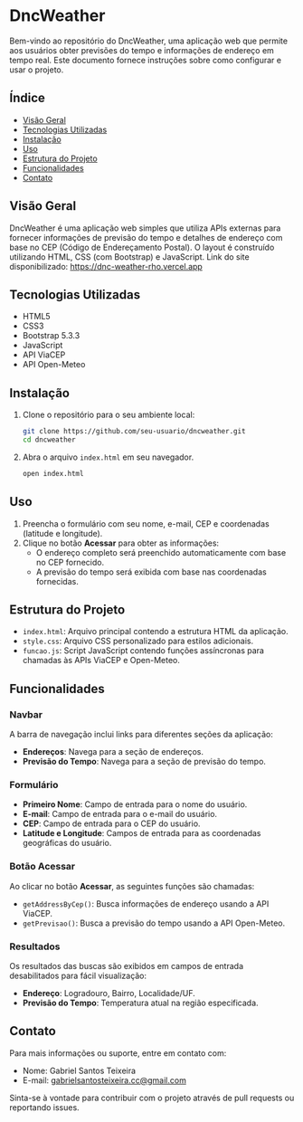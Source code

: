 # DncWeather

Bem-vindo ao repositório do DncWeather, uma aplicação web que permite aos usuários obter previsões do tempo e informações de endereço em tempo real. Este documento fornece instruções sobre como configurar e usar o projeto.

## Índice

- [Visão Geral](#visão-geral)
- [Tecnologias Utilizadas](#tecnologias-utilizadas)
- [Instalação](#instalação)
- [Uso](#uso)
- [Estrutura do Projeto](#estrutura-do-projeto)
- [Funcionalidades](#funcionalidades)
- [Contato](#contato)

## Visão Geral

DncWeather é uma aplicação web simples que utiliza APIs externas para fornecer informações de previsão do tempo e detalhes de endereço com base no CEP (Código de Endereçamento Postal). O layout é construído utilizando HTML, CSS (com Bootstrap) e JavaScript.
Link do site disponibilizado: https://dnc-weather-rho.vercel.app

## Tecnologias Utilizadas

- HTML5
- CSS3
- Bootstrap 5.3.3
- JavaScript
- API ViaCEP
- API Open-Meteo

## Instalação

1. Clone o repositório para o seu ambiente local:

    ```bash
    git clone https://github.com/seu-usuario/dncweather.git
    cd dncweather
    ```

2. Abra o arquivo `index.html` em seu navegador.

    ```bash
    open index.html
    ```

## Uso

1. Preencha o formulário com seu nome, e-mail, CEP e coordenadas (latitude e longitude).
2. Clique no botão **Acessar** para obter as informações:
   - O endereço completo será preenchido automaticamente com base no CEP fornecido.
   - A previsão do tempo será exibida com base nas coordenadas fornecidas.

## Estrutura do Projeto

- `index.html`: Arquivo principal contendo a estrutura HTML da aplicação.
- `style.css`: Arquivo CSS personalizado para estilos adicionais.
- `funcao.js`: Script JavaScript contendo funções assíncronas para chamadas às APIs ViaCEP e Open-Meteo.

## Funcionalidades

### Navbar

A barra de navegação inclui links para diferentes seções da aplicação:

- **Endereços**: Navega para a seção de endereços.
- **Previsão do Tempo**: Navega para a seção de previsão do tempo.

### Formulário

- **Primeiro Nome**: Campo de entrada para o nome do usuário.
- **E-mail**: Campo de entrada para o e-mail do usuário.
- **CEP**: Campo de entrada para o CEP do usuário.
- **Latitude e Longitude**: Campos de entrada para as coordenadas geográficas do usuário.

### Botão Acessar

Ao clicar no botão **Acessar**, as seguintes funções são chamadas:

- `getAddressByCep()`: Busca informações de endereço usando a API ViaCEP.
- `getPrevisao()`: Busca a previsão do tempo usando a API Open-Meteo.

### Resultados

Os resultados das buscas são exibidos em campos de entrada desabilitados para fácil visualização:

- **Endereço**: Logradouro, Bairro, Localidade/UF.
- **Previsão do Tempo**: Temperatura atual na região especificada.

## Contato

Para mais informações ou suporte, entre em contato com:

- Nome: Gabriel Santos Teixeira
- E-mail: gabrielsantosteixeira.cc@gmail.com

Sinta-se à vontade para contribuir com o projeto através de pull requests ou reportando issues.
